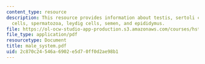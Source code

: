 ```yaml
---
content_type: resource
description: This resource provides information about testis, sertoli cells, germ
  cells, spermatozoa, leydig cells, semen, and epididymus.
file: https://ol-ocw-studio-app-production.s3.amazonaws.com/courses/hst-071-human-reproductive-biology-fall-2005/2c870c24546a6902e5d70ff0d2ae98b1_male_system.pdf
file_type: application/pdf
resourcetype: Document
title: male_system.pdf
uid: 2c870c24-546a-6902-e5d7-0ff0d2ae98b1
---
```

